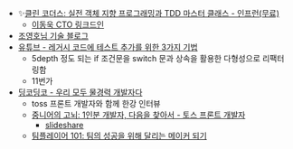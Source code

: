 - ✨[클린 코더스: 실전 객체 지향 프로그래밍과 TDD 마스터 클래스 - 인프런(무료)](https://www.inflearn.com/course/%ED%81%B4%EB%A6%B0%EC%BD%94%EB%8D%94%EC%8A%A4-%EC%8B%A4%EC%A0%84%EA%B0%9D%EC%B2%B4%EC%A7%80%ED%96%A5-tdd-%EB%A7%88%EC%8A%A4%ED%84%B0%ED%81%B4%EB%9E%98%EC%8A%A4/dashboard)
	- [이동욱 CTO 링크드인](https://www.linkedin.com/posts/%EB%8F%99%EC%9A%B1-%EC%9D%B4-575160177_%EA%B7%B8-%EC%8B%9C%EC%A0%88%EC%9D%98-%EC%B7%A8%EC%A4%80%EC%83%9D%EC%9D%B4%EB%9D%BC%EB%A9%B4-%EB%8C%80%EB%B6%80%EB%B6%84-%EA%B7%B8%EB%A0%87%EA%B2%A0%EC%A7%80%EB%A7%8C-%EB%84%A4%EC%9D%B4%EB%B2%84-daum-2%EA%B0%9C-%ED%9A%8C%EC%82%AC%EB%A5%BC-%EB%84%88%EB%AC%B4-activity-7326035752029429760-2sDe/)
- [조영호님 기술 블로그](https://eternity-object.tistory.com/)
- [유튜브 - 레거시 코드에 테스트 추가를 위한 3가지 기법](https://www.youtube.com/watch?v=WApyCGdl31M)
	- 5depth 정도 되는 if 조건문을 switch 문과 상속을 활용한 다형성으로 리팩터링함
	- 11번가 
- [딩코딩코 - 우리 모두 물경력 개발자다](https://www.youtube.com/watch?v=6-zcK7JihEY)
	- toss 프론트 개발자와 함께 한강 인터뷰
	- [중니어의 고뇌: 1인분 개발자, 다음을 찾아서 - 토스 프론트 개발자](https://www.slideshare.net/slideshow/1-239437066/239437066)
		- [slideshare](https://www.slideshare.net/jayjin0427)
	- [팀플레이어 101: 팀의 성공을 위해 달리는 메이커 되기](https://www.youtube.com/watch?v=ZYKcD2gKlvg)


